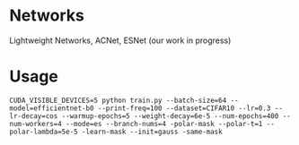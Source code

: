 # Networks
Lightweight Networks, ACNet, ESNet (our work in progress)

# Usage

```
CUDA_VISIBLE_DEVICES=5 python train.py --batch-size=64 --model=efficientnet-b0 --print-freq=100 --dataset=CIFAR10 --lr=0.3 --lr-decay=cos --warmup-epochs=5 --weight-decay=6e-5 --num-epochs=400 --num-workers=4 --mode=es --branch-nums=4 -polar-mask --polar-t=1 --polar-lambda=5e-5 -learn-mask --init=gauss -same-mask
```
